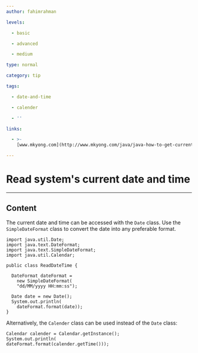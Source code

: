 ```yaml
---
author: fahimrahman

levels:

  - basic

  - advanced

  - medium

type: normal

category: tip

tags:

  - date-and-time

  - calender

  - ''

links:

  - >-
    [www.mkyong.com](http://www.mkyong.com/java/java-how-to-get-current-date-time-date-and-calender/){website}

---
```


# Read system's current date and time

---

## Content

The current date and time can be accessed with the `Date` class. Use the `SimpleDateFormat` class to convert the date into any preferable format.

```
import java.util.Date;
import java.text.DateFormat;
import java.text.SimpleDateFormat;
import java.util.Calendar;

public class ReadDateTime {

  DateFormat dateFormat =
    new SimpleDateFormat(
    "dd/MM/yyyy HH:mm:ss");

  Date date = new Date();
  System.out.println(
    dateFormat.format(date));
}
```

Alternatively, the `Calender` class can be used instead of the `Date` class:

```
Calendar calender = Calendar.getInstance();
System.out.println(
dateFormat.format(calender.getTime()));  
```

